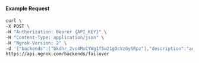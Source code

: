 <!-- Code generated for API Clients. DO NOT EDIT. -->
#### Example Request
```bash
curl \
-X POST \
-H "Authorization: Bearer {API_KEY}" \
-H "Content-Type: application/json" \
-H "Ngrok-Version: 2" \
-d '{"backends":["bkdhr_2vo4MxCYWg1f5w21gOcVzGySRpz"],"description":"acme failover","metadata":"{\"environment\": \"staging\"}"}' \
https://api.ngrok.com/backends/failover
